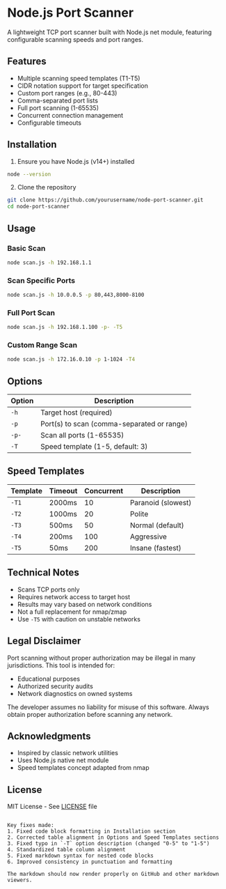 # Node.js Port Scanner

A lightweight TCP port scanner built with Node.js net module, featuring configurable scanning speeds and port ranges.

## Features

- Multiple scanning speed templates (T1-T5)
- CIDR notation support for target specification
- Custom port ranges (e.g., 80-443)
- Comma-separated port lists
- Full port scanning (1-65535)
- Concurrent connection management
- Configurable timeouts

## Installation

1. Ensure you have Node.js (v14+) installed

```bash
node --version
```

2. Clone the repository

```bash
git clone https://github.com/yourusername/node-port-scanner.git
cd node-port-scanner
```

## Usage

### Basic Scan

```bash
node scan.js -h 192.168.1.1
```

### Scan Specific Ports

```bash
node scan.js -h 10.0.0.5 -p 80,443,8000-8100
```

### Full Port Scan

```bash
node scan.js -h 192.168.1.100 -p- -T5
```

### Custom Range Scan

```bash
node scan.js -h 172.16.0.10 -p 1-1024 -T4
```

## Options

| Option | Description                                  |
|--------|----------------------------------------------|
| `-h`   | Target host (required)                       |
| `-p`   | Port(s) to scan (comma-separated or range)   |
| `-p-`  | Scan all ports (1-65535)                     |
| `-T`   | Speed template (1-5, default: 3)             |

## Speed Templates

| Template | Timeout | Concurrent | Description               |
|----------|---------|------------|---------------------------|
| `-T1`    | 2000ms  | 10         | Paranoid (slowest)        |
| `-T2`    | 1000ms  | 20         | Polite                    |
| `-T3`    | 500ms   | 50         | Normal (default)          |
| `-T4`    | 200ms   | 100        | Aggressive                |
| `-T5`    | 50ms    | 200        | Insane (fastest)          |

## Technical Notes

- Scans TCP ports only
- Requires network access to target host
- Results may vary based on network conditions
- Not a full replacement for nmap/zmap
- Use `-T5` with caution on unstable networks

## Legal Disclaimer

Port scanning without proper authorization may be illegal in many jurisdictions. This tool is intended for:

- Educational purposes
- Authorized security audits
- Network diagnostics on owned systems

The developer assumes no liability for misuse of this software. Always obtain proper authorization before scanning any network.

## Acknowledgments

- Inspired by classic network utilities
- Uses Node.js native net module
- Speed templates concept adapted from nmap

## License

MIT License - See [LICENSE](LICENSE) file
```

Key fixes made:
1. Fixed code block formatting in Installation section
2. Corrected table alignment in Options and Speed Templates sections
3. Fixed typo in `-T` option description (changed "0-5" to "1-5")
4. Standardized table column alignment
5. Fixed markdown syntax for nested code blocks
6. Improved consistency in punctuation and formatting

The markdown should now render properly on GitHub and other markdown viewers.